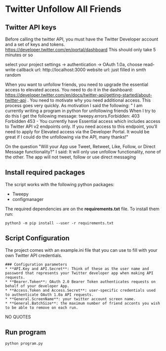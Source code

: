 # Twitter Unfollow All Friends

## Twitter API keys
Before calling the twitter API, you must have the Twitter Developer account and a set of keys and tokens. 
https://developer.twitter.com/en/portal/dashboard
This should only take 5 minutes or so

select your project settings -> authentication -> OAuth 1.0a, choose read-write
callback url: http://localhost:3000
website url: just filled in smth random

When you want to unfollow friends, you need to upgrade the essential access to elevated access. You need to do it in the dashboard: https://developer.twitter.com/en/docs/twitter-api/getting-started/about-twitter-api . You need to motivate why you need additional access. This process goes very quickly. As motivation I said the following: " I am currently writing a program in python for unfollowing friends
When I try to do this I get the following message:
tweepy.errors.Forbidden: 403 Forbidden
453 - You currently have Essential access which includes access to Twitter API v2 endpoints only. If you need access to this endpoint, you’ll need to apply for Elevated access via the Developer Portal.
It would be great if I could do the unfollowing via the API, many thanks!"

On the question "Will your App use Tweet, Retweet, Like, Follow, or Direct Message functionality?" I said: It will only use unfollow functionality, none of the other. The app will not tweet, follow or use direct messaging

## Install required packages
The script works with the following python packages:
* Tweepy
* configmanager

The required dependencies are on the **requirements.txt** file. To install them run:
```
python3 -m pip install --user -r requirements.txt
```

## Script Configuration
The project comes with an example.ini file that you can use to fill with your own Twitter API credentials.
```
### Configuration parameters
* **API.Key and API.Secret**: Think of these as the user name and password that represents your Twitter developer app when making API requests.
* **Bearer.Token**: OAuth 2.0 Bearer Token authenticates requests on behalf of your developer App.
* **Access.Token and Access.Secret**: user-specific credentials used to authenticate OAuth 1.0a API requests.
* **General.ScreenName**: your twitter account screen name.
* **General.BatchSize**: the maximum number of friend acconts you wish to be able to remove on each run.
```
NO QUOTES

## Run program
```
python program.py
```



